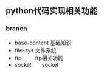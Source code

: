## python代码实现相关功能

### branch

* base-content      基础知识
* file-sys     文件系统
* ftp          ftp相关功能
* socket       socket
